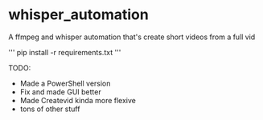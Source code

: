 # whisper_automation
A ffmpeg and whisper automation that's create short videos from a full vid

'''
pip install -r requirements.txt
'''

TODO:
- Made a PowerShell version
- Fix and made GUI better
- Made Createvid kinda more flexive 
- tons of other stuff
